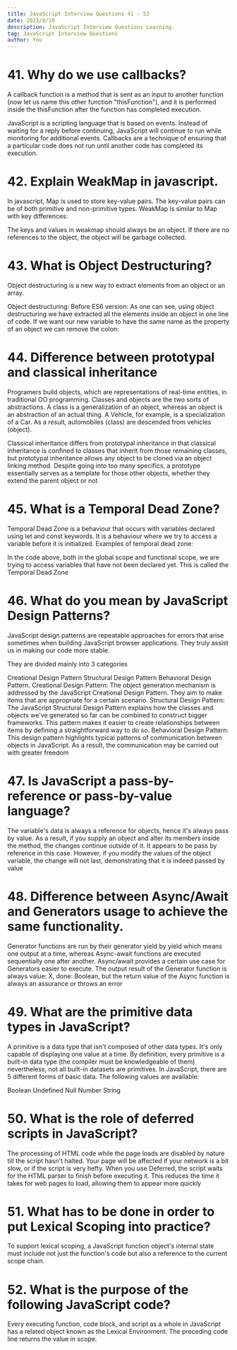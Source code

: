 ```yaml
---
title: JavaScript Interview Questions 41 - 52
date: 2023/9/19
description: JavaScript Interview Questions Learning.
tag: JavaScript Interview Questions
author: You
---
```


# 41. Why do we use callbacks?
A callback function is a method that is sent as an input to another function (now let us name this other function "thisFunction"), and it is performed inside the thisFunction after the function has completed execution.

JavaScript is a scripting language that is based on events. Instead of waiting for a reply before continuing, JavaScript will continue to run while monitoring for additional events. Callbacks are a technique of ensuring that a particular code does not run until another code has completed its execution.


# 42. Explain WeakMap in javascript.
In javascript, Map is used to store key-value pairs. The key-value pairs can be of both primitive and non-primitive types. WeakMap is similar to Map with key differences:

The keys and values in weakmap should always be an object.
If there are no references to the object, the object will be garbage collected.

# 43. What is Object Destructuring?
Object destructuring is a new way to extract elements from an object or an array.

Object destructuring: Before ES6 version:
As one can see, using object destructuring we have extracted all the elements inside an object in one line of code. If we want our new variable to have the same name as the property of an object we can remove the colon:

# 44. Difference between prototypal and classical inheritance
Programers build objects, which are representations of real-time entities, in traditional OO programming. Classes and objects are the two sorts of abstractions. A class is a generalization of an object, whereas an object is an abstraction of an actual thing. A Vehicle, for example, is a specialization of a Car. As a result, automobiles (class) are descended from vehicles (object).

Classical inheritance differs from prototypal inheritance in that classical inheritance is confined to classes that inherit from those remaining classes, but prototypal inheritance allows any object to be cloned via an object linking method. Despite going into too many specifics, a prototype essentially serves as a template for those other objects, whether they extend the parent object or not

# 45. What is a Temporal Dead Zone?
Temporal Dead Zone is a behaviour that occurs with variables declared using let and const keywords. It is a behaviour where we try to access a variable before it is initialized. Examples of temporal dead zone:

In the code above, both in the global scope and functional scope, we are trying to access variables that have not been declared yet. This is called the Temporal Dead Zone

# 46. What do you mean by JavaScript Design Patterns?
JavaScript design patterns are repeatable approaches for errors that arise sometimes when building JavaScript browser applications. They truly assist us in making our code more stable.

They are divided mainly into 3 categories 

Creational Design Pattern
Structural Design Pattern
Behavioral Design Pattern.
Creational Design Pattern: The object generation mechanism is addressed by the JavaScript Creational Design Pattern. They aim to make items that are appropriate for a certain scenario.
Structural Design Pattern: The JavaScript Structural Design Pattern explains how the classes and objects we've generated so far can be combined to construct bigger frameworks. This pattern makes it easier to create relationships between items by defining a straightforward way to do so.
Behavioral Design Pattern: This design pattern highlights typical patterns of communication between objects in JavaScript. As a result, the communication may be carried out with greater freedom

# 47. Is JavaScript a pass-by-reference or pass-by-value language?
The variable's data is always a reference for objects, hence it's always pass by value. As a result, if you supply an object and alter its members inside the method, the changes continue outside of it. It appears to be pass by reference in this case. However, if you modify the values of the object variable, the change will not last, demonstrating that it is indeed passed by value

# 48. Difference between Async/Await and Generators usage to achieve the same functionality.
Generator functions are run by their generator yield by yield which means one output at a time, whereas Async-await functions are executed sequentially one after another.
Async/await provides a certain use case for Generators easier to execute.
The output result of the Generator function is always value: X, done: Boolean, but the return value of the Async function is always an assurance or throws an error

# 49. What are the primitive data types in JavaScript?
A primitive is a data type that isn't composed of other data types. It's only capable of displaying one value at a time. By definition, every primitive is a built-in data type (the compiler must be knowledgeable of them) nevertheless, not all built-in datasets are primitives. In JavaScript, there are 5 different forms of basic data. The following values are available:

Boolean
Undefined
Null
Number
String

# 50. What is the role of deferred scripts in JavaScript?
The processing of HTML code while the page loads are disabled by nature till the script hasn't halted. Your page will be affected if your network is a bit slow, or if the script is very hefty. When you use Deferred, the script waits for the HTML parser to finish before executing it. This reduces the time it takes for web pages to load, allowing them to appear more quickly

# 51. What has to be done in order to put Lexical Scoping into practice?
To support lexical scoping, a JavaScript function object's internal state must include not just the function's code but also a reference to the current scope chain.

# 52. What is the purpose of the following JavaScript code?
Every executing function, code block, and script as a whole in JavaScript has a related object known as the Lexical Environment. The preceding code line returns the value in scope.